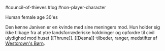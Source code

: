 #council-of-thieves #log #non-player-character

Human female age 30'es
Den kønne Janiven er en kvinde med sine meningers mod. Hun holder sig ikke tilbage fra at ytre landsforræderiske holdninger og opfordre til civil ulydighed mod huset [[Thrune]].
[[Desna]]-tilbeder, ranger, medstifter af [Westcrown's Børn](Westcrown's%20Børn.md).
